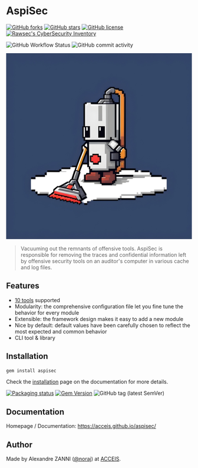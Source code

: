 # AspiSec

[![GitHub forks](https://img.shields.io/github/forks/acceis/aspisec)](https://github.com/acceis/aspisec/network)
[![GitHub stars](https://img.shields.io/github/stars/acceis/aspisec)](https://github.com/acceis/aspisec/stargazers)
[![GitHub license](https://img.shields.io/github/license/acceis/aspisec)](https://github.com/acceis/aspisec/blob/master/LICENSE.txt)
[![Rawsec's CyberSecurity Inventory](https://inventory.raw.pm/img/badges/Rawsec-inventoried-FF5050_flat.svg)](https://inventory.raw.pm/tools.html#aspisec)

![GitHub Workflow Status](https://img.shields.io/github/actions/workflow/status/acceis/aspisec/ruby.yml?branch=master)
![GitHub commit activity](https://img.shields.io/github/commit-activity/y/acceis/aspisec)

![AspiSec logo](docs/_media/logo-aspisec.jpg)

> Vacuuming out the remnants of offensive tools. AspiSec is responsible for removing the traces and confidential information left by offensive security tools on an auditor's computer in various cache and log files.

## Features

- [10 tools](https://acceis.github.io/aspisec/#/pages/tools) supported
- Modularity: the comprehensive configuration file let you fine tune the behavior for every module
- Extensible: the framework design makes it easy to add a new module
- Nice by default: default values have been carefully chosen to reflect the most expected and common behavior
- CLI tool & library

## Installation

```zsh
gem install aspisec
```

Check the [installation](https://acceis.github.io/aspisec/#/pages/install) page on the documentation for more details.

[![Packaging status](https://repology.org/badge/vertical-allrepos/aspisec.svg)](https://repology.org/project/aspisec/versions)
[![Gem Version](https://badge.fury.io/rb/aspisec.svg)](https://badge.fury.io/rb/aspisec)
![GitHub tag (latest SemVer)](https://img.shields.io/github/tag/acceis/aspisec)

## Documentation

Homepage / Documentation: https://acceis.github.io/aspisec/

## Author

Made by Alexandre ZANNI ([@noraj](https://pwn.by/noraj/)) at [ACCEIS](https://www.acceis.fr/).
